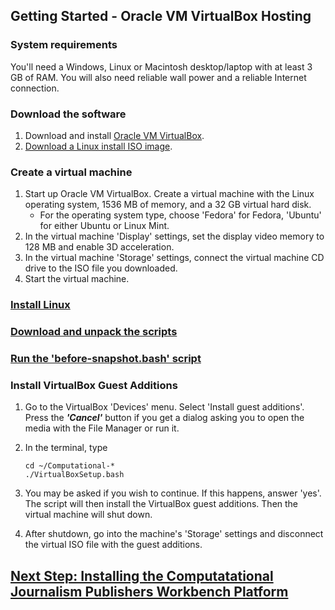 ## Getting Started - Oracle VM VirtualBox Hosting

### System requirements
You'll need a Windows, Linux or Macintosh desktop/laptop with at least 3 GB of RAM. You will also need reliable wall power and a reliable Internet connection.

### Download the software
1. Download and install [Oracle VM VirtualBox](https://www.virtualbox.org/wiki/Downloads).
1. [Download a Linux install ISO image](https://github.com/znmeb/Computational-Journalism-Publishers-Workbench/blob/master/CommonInstallSteps.md#download-a-linux-install-iso-image).

### Create a virtual machine
1. Start up Oracle VM VirtualBox. Create a virtual machine with the Linux operating system, 1536 MB of memory, and a 32 GB virtual hard disk.
	* For the operating system type, choose 'Fedora' for Fedora, 'Ubuntu' for either Ubuntu or Linux Mint.
1. In the virtual machine 'Display' settings, set the display video memory to 128 MB and enable 3D acceleration.
1. In the virtual machine 'Storage' settings, connect the virtual machine CD drive to the ISO file you downloaded.
1. Start the virtual machine.

### [Install Linux](https://github.com/znmeb/Computational-Journalism-Publishers-Workbench/blob/master/CommonInstallSteps.md#install-linux)

### [Download and unpack the scripts](https://github.com/znmeb/Computational-Journalism-Publishers-Workbench/blob/master/CommonInstallSteps.md#download-and-unpack-the-scripts)

### [Run the 'before-snapshot.bash' script](https://github.com/znmeb/Computational-Journalism-Publishers-Workbench/blob/master/CommonInstallSteps.md#run-the-before-snapshotbash-script)

### Install VirtualBox Guest Additions

1. Go to the VirtualBox 'Devices' menu. Select 'Install guest additions'. Press the ***'Cancel'*** button if you get a dialog asking you to open the media with the File Manager or run it.
1. In the terminal, type

	```
	cd ~/Computational-*
	./VirtualBoxSetup.bash
	```
1. You may be asked if you wish to continue. If this happens, answer 'yes'. The script will then install the VirtualBox guest additions. Then the virtual machine will shut down.
1. After shutdown, go into the machine's 'Storage' settings and disconnect the virtual ISO file with the guest additions.
## [Next Step: Installing the Computatational Journalism Publishers Workbench Platform](https://github.com/znmeb/Computational-Journalism-Publishers-Workbench/blob/master/InstallingThePlatform.md)
